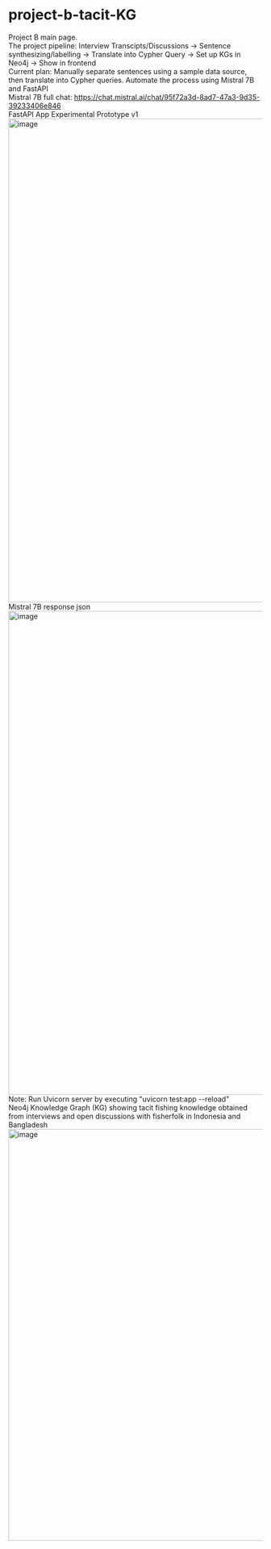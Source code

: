 # project-b-tacit-KG 
Project B main page. <br/>
The project pipeline: Interview Transcipts/Discussions -> Sentence synthesizing/labelling -> Translate into Cypher Query -> Set up KGs in Neo4j -> Show in frontend <br/>
Current plan: Manually separate sentences using a sample data source, then translate into Cypher queries. Automate the process using Mistral 7B and FastAPI <br/>
Mistral 7B full chat: https://chat.mistral.ai/chat/95f72a3d-8ad7-47a3-9d35-39233406e846 <br/>
FastAPI App Experimental Prototype v1
<img width="1920" height="960" alt="image" src="https://github.com/user-attachments/assets/7c256728-5743-42a4-9ff0-6208e7ed452c" />
Mistral 7B response json
<img width="1919" height="960" alt="image" src="https://github.com/user-attachments/assets/f8f4138f-ecd4-49c4-a338-82ec1a241909" />
Note: Run Uvicorn server by executing "uvicorn test:app --reload" <br/>
Neo4j Knowledge Graph (KG) showing tacit fishing knowledge obtained from interviews and open discussions with fisherfolk in Indonesia and Bangladesh
<img width="1608" height="817" alt="image" src="https://github.com/user-attachments/assets/d87af86e-95f4-4fb3-bedd-6a99a39f9f47" />

